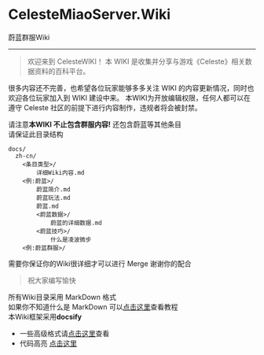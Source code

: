 # CelesteMiaoServer.Wiki
 蔚蓝群服Wiki

---
>欢迎来到 CelesteWIKI！
本 WIKI 是收集并分享与游戏《Celeste》相关数据资料的百科平台。

很多内容还不完善，也希望各位玩家能够多多关注 WIKI 的内容更新情况，同时也欢迎各位玩家加入到 WIKI 建设中来。
本WIKI为开放编辑权限，任何人都可以在遵守 Celeste 社区的前提下进行内容制作，违规者将会被封禁。

请注意**本WIKI 不止包含群服内容!** 还包含蔚蓝等其他条目  
请保证此目录结构
```
docs/
  zh-cn/
    <条目类型>/
        详细Wiki内容.md
    <例:蔚蓝>/
        蔚蓝简介.md
        蔚蓝玩法.md
        蔚蓝.md
        <蔚蓝数据>/
            蔚蓝的详细数据.md
        <蔚蓝技巧>/
            什么是凌波微步
    <例:蔚蓝群服>/
```
需要你保证你的Wiki很详细才可以进行 Merge 谢谢你的配合
> 祝大家编写愉快

所有Wiki目录采用 MarkDown 格式  
如果你不知道什么是 MarkDown 可以[点击这里](https://www.runoob.com/markdown/md-tutorial.html)查看教程  
本Wiki框架采用**docsify** 
- 一些高级格式请[点击这里](https://docsify.js.org/#/helpers)查看  
- 代码高亮 [点击这里](https://docsify.js.org/#/language-highlight)